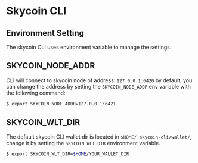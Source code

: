 # Skycoin CLI

## Environment Setting

The skycoin CLI uses environment variable to manage the settings.

## SKYCOIN_NODE_ADDR

CLI will connect to skycoin node of address: `127.0.0.1:6420` by default,
you can change the address by setting the `SKYCOIN_NODE_ADDR` env variable
with the following command:

```bash
$ export SKYCOIN_NODE_ADDR=127.0.0.1:6421
```

## SKYCOIN_WLT_DIR

The default skycoin CLI wallet dir is located in `$HOME/.skycoin-cli/wallet/`, change it by setting the 
`SKYCOIN_WLT_DIR` environment variable.

```bash
$ export SKYCOIN_WLT_DIR=$HOME/YOUR_WALLET_DIR
```
